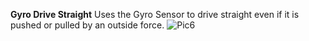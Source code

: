 **Gyro Drive Straight**
Uses the Gyro Sensor to drive straight even if it is pushed or pulled by an outside force.
![Pic6](http://wlgblog.weebly.com/uploads/9/3/8/1/93812316/capture_4_orig.png)
